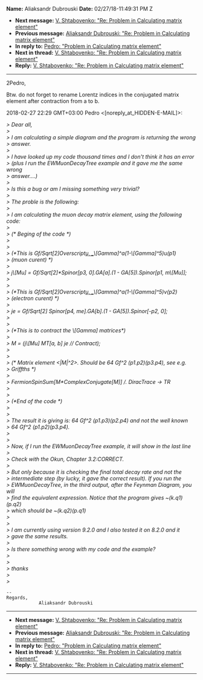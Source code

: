**Name:** Aliaksandr Dubrouski
**Date:** 02/27/18-11:49:31 PM Z

  - **Next message:** [V. Shtabovenko: "Re: Problem in Calculating
    matrix element"](1395.html)
  - **Previous message:** [Aliaksandr Dubrouski: "Re: Problem in
    Calculating matrix element"](1393.html)
  - **In reply to:** [Pedro: "Problem in Calculating matrix
    element"](1390.html)
  - **Next in thread:** [V. Shtabovenko: "Re: Problem in Calculating
    matrix element"](1395.html)
  - **Reply:** [V. Shtabovenko: "Re: Problem in Calculating matrix
    element"](1395.html)

-----

2Pedro,  

Btw. do not forget to rename Lorentz indices in the conjugated matrix  
element after contraction from a to b.  

2018-02-27 22:29 GMT+03:00 Pedro
\<[noreply_at_HIDDEN-E-MAIL]\>:  

*\> Dear all,*  
*\>*  
*\> I am calculating a simple diagram and the program is returning the
wrong*  
*\> answer.*  
*\>*  
*\> I have looked up my code thousand times and I don't think it has an
error*  
*\> (plus I run the EWMuonDecayTree example and it gave me the same
wrong*  
*\> answer....)*  
*\>*  
*\> Is this a bug or am I missing something very trivial?*  
*\>*  
*\> The proble is the following:*  
*\>*  
*\> I am calculating the muon decay matrix element, using the following
code:*  
*\>*  
*\> (\* Beging of the code \*)*  
*\>*  
*\>*  
*\> (\*This is Gf/Sqrt[2]Overscript[u,
\_](p3)\\[Gamma]^a(1-\\[Gamma]^5)u(p1)*  
*\> (muon curent) \*)*  
*\>*  
*\> j\\[Mu] = Gf/Sqrt[2]\*Spinor[p3,
0].GA[a].(1 - GA[5]).Spinor[p1,
m\\[Mu]];*  
*\>*  
*\>*  
*\> (\*This is Gf/Sqrt[2]Overscript[u,
\_](p4)\\[Gamma]^a(1-\\[Gamma]^5)v(p2)*  
*\> (electron curent) \*)*  
*\>*  
*\> je = Gf/Sqrt[2] Spinor[p4, me].GA[b].(1 -
GA[5]).Spinor[-p2, 0];*  
*\>*  
*\>*  
*\> (\*This is to contract the \\[Gamma] matrices\*)*  
*\>*  
*\> M = (j\\[Mu] MT[a, b] je // Contract);*  
*\>*  
*\>*  
*\> (\* Matrix element \<|M|^2\>. Should be 64 Gf^2 (p1.p2)(p3.p4), see
e.g.*  
*\> Griffths \*)*  
*\>*  
*\> FermionSpinSum[M\*ComplexConjugate[M]] /. DiracTrace
-\> TR*  
*\>*  
*\>*  
*\> (\*End of the code \*)*  
*\>*  
*\>*  
*\> The result it is giving is: 64 Gf^2 (p1.p3)(p2.p4) and not the well
known*  
*\> 64 Gf^2 (p1.p2)(p3.p4).*  
*\>*  
*\>*  
*\> Now, if I run the EWMuonDecayTree example, it will show in the last
line*  
*\>*  
*\> Check with the Okun, Chapter 3.2:CORRECT.*  
*\>*  
*\> But only because it is checking the final total decay rate and not
the*  
*\> intermediate step (by lucky, it gave the correct result). If you run
the*  
*\> EWMuonDecayTree, in the third output, after the Feynman Diagram, you
will*  
*\> find the equivalent expression. Notice that the program gives
\~(k.q1)(p.q2)*  
*\> which should be \~(k.q2)(p.q1)*  
*\>*  
*\>*  
*\> I am currently using version 9.2.0 and I also tested it on 8.2.0 and
it*  
*\> gave the same results.*  
*\>*  
*\> Is there something wrong with my code and the example?*  
*\>*  
*\>*  
*\> thanks*  
*\>*  
*\>*  

    -- 
    Regards,
                Aliaksandr Dubrouski

-----

  - **Next message:** [V. Shtabovenko: "Re: Problem in Calculating
    matrix element"](1395.html)
  - **Previous message:** [Aliaksandr Dubrouski: "Re: Problem in
    Calculating matrix element"](1393.html)
  - **In reply to:** [Pedro: "Problem in Calculating matrix
    element"](1390.html)
  - **Next in thread:** [V. Shtabovenko: "Re: Problem in Calculating
    matrix element"](1395.html)
  - **Reply:** [V. Shtabovenko: "Re: Problem in Calculating matrix
    element"](1395.html)

-----

